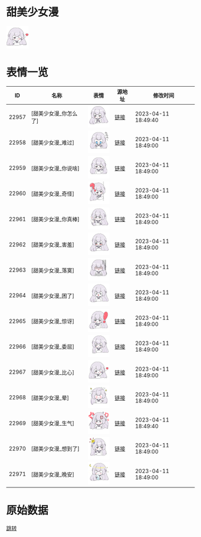 # 甜美少女漫

<img src="./cover.png" height="60" alt="cover" />

# 表情一览

|ID|名称|表情|源地址|修改时间|
|----|----|----|----|----|
|22957|[甜美少女漫_你怎么了]|<img src="./pic/022957_%5B甜美少女漫_你怎么了%5D.png" height="60" alt="你怎么了"/>|[链接](https://i0.hdslb.com/bfs/garb/90b38cc83d6835d2ffadef185b2ae9b60254e451.png)|2023-04-11 18:49:40|
|22958|[甜美少女漫_难过]|<img src="./pic/022958_%5B甜美少女漫_难过%5D.png" height="60" alt="难过"/>|[链接](https://i0.hdslb.com/bfs/garb/cef406385cb6c20322362cb86f258ce52035e5ff.png)|2023-04-11 18:49:00|
|22959|[甜美少女漫_你说啥]|<img src="./pic/022959_%5B甜美少女漫_你说啥%5D.png" height="60" alt="你说啥"/>|[链接](https://i0.hdslb.com/bfs/garb/20ea906880e03545fe44093d90e8cc983d4c5e89.png)|2023-04-11 18:49:00|
|22960|[甜美少女漫_奇怪]|<img src="./pic/022960_%5B甜美少女漫_奇怪%5D.png" height="60" alt="奇怪"/>|[链接](https://i0.hdslb.com/bfs/garb/fc79f72d4a4f9a0550f1bfb1e349ceb570194f96.png)|2023-04-11 18:49:00|
|22961|[甜美少女漫_你真棒]|<img src="./pic/022961_%5B甜美少女漫_你真棒%5D.png" height="60" alt="你真棒"/>|[链接](https://i0.hdslb.com/bfs/garb/37cafee0fdadc8d25c9b6dbc838c37d861fcb50b.png)|2023-04-11 18:49:00|
|22962|[甜美少女漫_害羞]|<img src="./pic/022962_%5B甜美少女漫_害羞%5D.png" height="60" alt="害羞"/>|[链接](https://i0.hdslb.com/bfs/garb/9eb06099826af688d0516b465a6f401cf7cb42f8.png)|2023-04-11 18:49:00|
|22963|[甜美少女漫_落寞]|<img src="./pic/022963_%5B甜美少女漫_落寞%5D.png" height="60" alt="落寞"/>|[链接](https://i0.hdslb.com/bfs/garb/abd63a9ba822a59ab4c3ea41cc4e2515ad090708.png)|2023-04-11 18:49:00|
|22964|[甜美少女漫_困了]|<img src="./pic/022964_%5B甜美少女漫_困了%5D.png" height="60" alt="困了"/>|[链接](https://i0.hdslb.com/bfs/garb/bad022f2b3add4fe7af61fa3e4def0e61cb37b5e.png)|2023-04-11 18:49:00|
|22965|[甜美少女漫_惊讶]|<img src="./pic/022965_%5B甜美少女漫_惊讶%5D.png" height="60" alt="惊讶"/>|[链接](https://i0.hdslb.com/bfs/garb/6fa1721bd8e32ba3b01a822b5f01bc05c26f9358.png)|2023-04-11 18:49:00|
|22966|[甜美少女漫_委屈]|<img src="./pic/022966_%5B甜美少女漫_委屈%5D.png" height="60" alt="委屈"/>|[链接](https://i0.hdslb.com/bfs/garb/5d961c66adef3d75a5fc69512f258107a76ca3f6.png)|2023-04-11 18:49:00|
|22967|[甜美少女漫_比心]|<img src="./pic/022967_%5B甜美少女漫_比心%5D.png" height="60" alt="比心"/>|[链接](https://i0.hdslb.com/bfs/garb/f0bda77c090396f7c4db86a7102577cd240da450.png)|2023-04-11 18:49:00|
|22968|[甜美少女漫_晕]|<img src="./pic/022968_%5B甜美少女漫_晕%5D.png" height="60" alt="晕"/>|[链接](https://i0.hdslb.com/bfs/garb/562f70c4064f66ab74d015d78d27d38b242a35dd.png)|2023-04-11 18:49:00|
|22969|[甜美少女漫_生气]|<img src="./pic/022969_%5B甜美少女漫_生气%5D.png" height="60" alt="生气"/>|[链接](https://i0.hdslb.com/bfs/garb/764c2320c327d52a872e778356a3fb30756a9391.png)|2023-04-11 18:49:40|
|22970|[甜美少女漫_想到了]|<img src="./pic/022970_%5B甜美少女漫_想到了%5D.png" height="60" alt="想到了"/>|[链接](https://i0.hdslb.com/bfs/garb/6ceb9e3a667b94ac58db4ccf96e5219afe548b1e.png)|2023-04-11 18:49:00|
|22971|[甜美少女漫_晚安]|<img src="./pic/022971_%5B甜美少女漫_晚安%5D.png" height="60" alt="晚安"/>|[链接](https://i0.hdslb.com/bfs/garb/9ae7e7c87e6a75a1e0e4fbbf4c181249b8b56373.png)|2023-04-11 18:49:00|

# 原始数据

[跳转](./raw.json)

